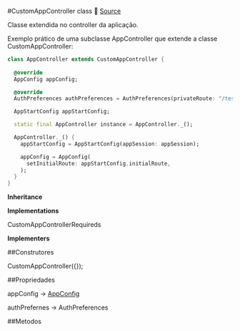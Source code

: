 
<!--========================== CABECALHO ==========================-->

#CustomAppController class
:page_facing_up: [ Source](https://github.com/Marcoslima016/flutter_packages/blob/main/projeto-custom_app/custom_app/lib/custom_app/out/app_controller/app.controller.interface.dart#L14)



Classe extendida no controller da aplicação. 


<!--========================= INTRODUCAO =========================-->




Exemplo prático de uma subclasse AppController que extende a classe CustomAppController:
```dart
class AppController extends CustomAppController {
  
  @override
  AppConfig appConfig; 

  @override
  AuthPreferences authPreferences = AuthPreferences(privateRoute: "/teste");

  AppStartConfig appStartConfig;

  static final AppController instance = AppController._();

  AppController._() {
    appStartConfig = AppStartConfig(appSession: appSession);

    appConfig = AppConfig(
      setInitialRoute: appStartConfig.initialRoute,
    );
  }
}
```


**Inheritance**

**Implementations**

CustomAppControllerRequireds

**Implementers**

<!--========================= CONSTRUTORES =========================-->
##Construtores

CustomAppController({}); 

<!--========================= PROPRIEDADES =========================-->

##Propriedades

appConfig -> [AppConfig](app_config.md)

authPrefernes -> AuthPreferences

<!--=========================== METODOS ===========================-->


##Metodos
